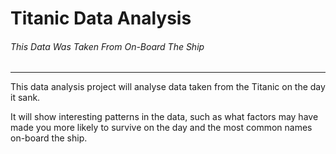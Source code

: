 # Titanic Data Analysis 
###### This Data Was Taken From On-Board The Ship

----

This data analysis project will analyse data taken from the Titanic on the day it sank. 

It will show interesting patterns in the data, such as what factors may have made you more likely to survive on the day 
and the most common names on-board the ship.
